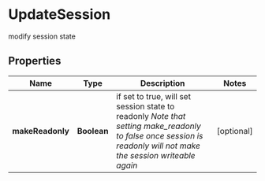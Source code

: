 

# UpdateSession

modify session state 

## Properties

Name | Type | Description | Notes
------------ | ------------- | ------------- | -------------
**makeReadonly** | **Boolean** | if set to true, will set session state to readonly              *Note that setting make_readonly to false once session is readonly will not make the session writeable again*  |  [optional]



